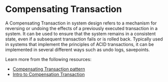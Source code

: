 # Compensating Transaction

A Compensating Transaction in system design refers to a mechanism for reversing or undoing the effects of a previously executed transaction in a system. It can be used to ensure that the system remains in a consistent state, even if a subsequent transaction fails or is rolled back. Typically used in systems that implement the principles of ACID transactions, it can be implemented in several different ways such as undo logs, savepoints.

Learn more from the following resources:

- [Compensating Transaction pattern](https://learn.microsoft.com/en-us/azure/architecture/patterns/compensating-transaction)
- [Intro to Compensation Transaction](https://en.wikipedia.org/wiki/Compensating_transaction)